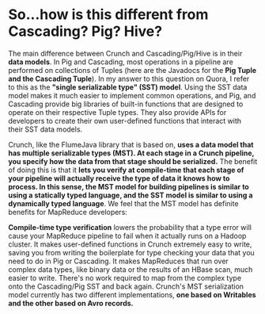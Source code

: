 
# So...how is this different from Cascading? Pig? Hive?
  
The main difference between Crunch and Cascading/Pig/Hive is in their **data models**. In Pig and Cascading, most operations in a pipeline are performed on collections of Tuples (here are the Javadocs for the **Pig Tuple and the Cascading Tuple**). In my answer to this question on Quora, I refer to this as the **"single serializable type" (SST) model**. Using the SST data model makes it much easier to implement common operations, and Pig, and Cascading provide big libraries of built-in functions that are designed to operate on their respective Tuple types. They also provide APIs for developers to create their own user-defined functions that interact with their SST data models.

Crunch, like the FlumeJava library that is based on, **uses a data model that has multiple serializable types (MST). At each stage in a Crunch pipeline, you specify how the data from that stage should be serialized.** The benefit of doing this is that it **lets you verify at compile-time that each stage of your pipeline will actually receive the type of data it knows how to process. In this sense, the MST model for building pipelines is similar to using a statically typed language, and the SST model is similar to using a dynamically typed language**. We feel that the MST model has definite benefits for MapReduce developers:

**Compile-time type verification** lowers the probability that a type error will cause your MapReduce pipeline to fail when it actually runs on a Hadoop cluster.
It makes user-defined functions in Crunch extremely easy to write, saving you from writing the boilerplate for type checking your data that you need to do in Pig or Cascading.
It makes MapReduces that run over complex data types, like binary data or the results of an HBase scan, much easier to write. There's no work required to map from the complex type onto the Cascading/Pig SST and back again.
Crunch's MST serialization model currently has two different implementations, **one based on Writables and the other based on Avro records.**
